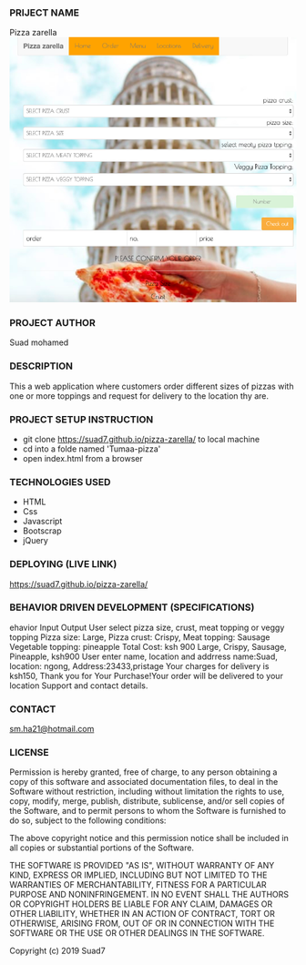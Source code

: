 ### PRIJECT NAME
Pizza zarella
<img src="images/screenshot.png">
### PROJECT AUTHOR
Suad mohamed
### DESCRIPTION
This a web application where customers order different sizes of pizzas with one or more toppings and request for delivery to the location thy are.
### PROJECT SETUP INSTRUCTION
- git clone https://suad7.github.io/pizza-zarella/ to local machine
- cd into a folde named 'Tumaa-pizza'
- open index.html from a browser
### TECHNOLOGIES USED
- HTML
- Css
- Javascript
- Bootscrap
- jQuery
### DEPLOYING (LIVE LINK)
https://suad7.github.io/pizza-zarella/
### BEHAVIOR DRIVEN DEVELOPMENT (SPECIFICATIONS)
ehavior	Input	Output
User select pizza size, crust, meat topping or veggy topping	Pizza size: Large, Pizza crust: Crispy, Meat topping: Sausage Vegetable topping: pineapple Total Cost: ksh 900	Large, Crispy, Sausage, Pineapple, ksh900
User enter name, location and addrress	name:Suad, location: ngong, Address:23433,pristage	Your charges for delivery is ksh150, Thank you for Your Purchase!Your order will be delivered to your location
Support and contact details.
### CONTACT 
sm.ha21@hotmail.com
### LICENSE 
Permission is hereby granted, free of charge, to any person obtaining a copy of this software and associated documentation files, to deal in the Software without restriction, including without limitation the rights to use, copy, modify, merge, publish, distribute, sublicense, and/or sell copies of the Software, and to permit persons to whom the Software is furnished to do so, subject to the following conditions:

The above copyright notice and this permission notice shall be included in all copies or substantial portions of the Software.

THE SOFTWARE IS PROVIDED "AS IS", WITHOUT WARRANTY OF ANY KIND, EXPRESS OR IMPLIED, INCLUDING BUT NOT LIMITED TO THE WARRANTIES OF MERCHANTABILITY, FITNESS FOR A PARTICULAR PURPOSE AND NONINFRINGEMENT. IN NO EVENT SHALL THE AUTHORS OR COPYRIGHT HOLDERS BE LIABLE FOR ANY CLAIM, DAMAGES OR OTHER LIABILITY, WHETHER IN AN ACTION OF CONTRACT, TORT OR OTHERWISE, ARISING FROM, OUT OF OR IN CONNECTION WITH THE SOFTWARE OR THE USE OR OTHER DEALINGS IN THE SOFTWARE.

Copyright (c) 2019 Suad7